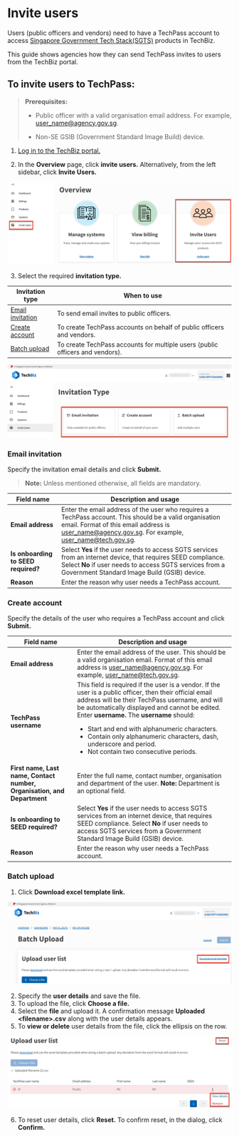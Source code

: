 # Invite users

Users (public officers and vendors) need to have a TechPass account to access [Singapore Government Tech Stack(SGTS)](https://www.developer.tech.gov.sg/singapore-government-tech-stack/overview/index.html) products in TechBiz.

This guide shows agencies how they can send TechPass invites to users from the TechBiz portal.

## To invite users to TechPass:

>**Prerequisites:**
>
> - Public officer with a valid organisation email address. For example, user_name@agency.gov.sg.
>
> - Non-SE GSIB (Government Standard Image Build) device.

1.  [Log in to the TechBiz portal.](log_in_to_TechBiz_portal.md)

2.  In the **Overview** page, click **invite users.** Alternatively, from the left sidebar, click **Invite Users.**

![Display Overview](/images/invite_users_new.png ':size=60%')

3.  Select the required **invitation type.**

| **Invitation type** | **When to use**
|---- |----
| [Email invitation](#email-invitation)| To send email invites to public officers.
| [Create account](#create-account) | To create TechPass accounts on behalf of public officers and vendors.
| [Batch upload](#batch-upload)| To create TechPass accounts for multiple users (public officers and vendors).

![Display Invitation type](/images/invitation_type.png ':size=60%')

### Email invitation

Specify the invitation email details and click **Submit.**

> **Note:** Unless mentioned otherwise, all fields are mandatory.

| Field name | Description and usage|
|---- |----
| **Email address**| Enter the email address of the user who requires a TechPass account. This should be a valid organisation email. Format of this email address is user_name@agency.gov.sg. For example, user_name@tech.gov.sg.
| **Is onboarding to SEED required?** | Select **Yes** if the user needs to access SGTS services from an internet device, that requires SEED compliance. Select **No** if user needs to access SGTS services from a Government Standard Image Build (GSIB) device.
| **Reason** | Enter the reason why user needs a TechPass account.

### Create account

Specify the details of the user who requires a TechPass account and click **Submit.**

| Field name | Description and usage|
|---- |----
| **Email address**| Enter the email address of the user. This should be a valid organisation email. Format of this email address is user_name@agency.gov.sg. For example, user_name@tech.gov.sg.
| **TechPass username** | This field is required if the user is a vendor. If the user is a public officer, then their official email address will be their TechPass username, and will be automatically displayed and cannot be edited. Enter **username.** The **username** should: <ul><li>Start and end with alphanumeric characters.</li><li>Contain only alphanumeric characters, dash, underscore and period.</li><li>Not contain two consecutive periods.</li></ul>
| **First name,** **Last name,** **Contact number,** **Organisation, and Department**| Enter the full name, contact number, organisation and department of the user. **Note:** Department is an optional field.
| **Is onboarding to SEED required?** | Select **Yes** if the user needs to access SGTS services from an internet device, that requires SEED compliance. Select **No** if user needs to access SGTS services from a Government Standard Image Build (GSIB) device.
| **Reason** | Enter the reason why user needs a TechPass account.

### Batch upload

1.  Click **Download excel template link.**

![Display Batch upload](/images/batch_upload_1.png ':size=60%')

2.  Specify the **user details** and save the file.
3.  To upload the file, click **Choose a file.**
4.  Select the **file** and upload it. A confirmation message **Uploaded \<filename\>.csv** along with the user details appears.
5.  To **view or delete** user details from the file, click the ellipsis on the row.

![Display Batch upload](/images/batch_upload_3.png ':size=60%')

6.  To reset user details, click **Reset.** To confirm reset, in the dialog, click **Confirm.**